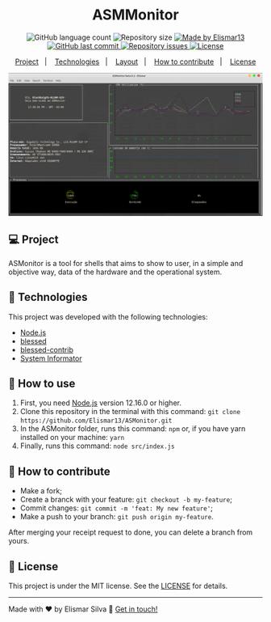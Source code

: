 <h1 align="center">
    ASMMonitor
</h1>

<p align="center">
  <img alt="GitHub language count" src="https://img.shields.io/github/languages/count/Elismar13/SemanaOmnistack11?color=%2304D361">

  <img alt="Repository size" src="https://img.shields.io/github/repo-size/Elismar13/ASMonitor">
	
  <a href="https://www.linkedin.com/in/danielobara/">
    <img alt="Made by Elismar13" src="https://img.shields.io/badge/made%20by-Elismar13-%2304D361">
  </a>

  <a href="https://github.com/DanielObara/SemanaOmnistack11/commits/master">
    <img alt="GitHub last commit" src="https://img.shields.io/github/last-commit/Elismar13/ASMonitor">
  </a>

  <a href="https://github.com/DanielObara/SemanaOmnistack11/issues">
    <img alt="Repository issues" src="https://img.shields.io/github/issues/Elismar13/ASMonitor">
  </a>
<a aria-label="In progress" href="">
  <img alt="License" src="https://img.shields.io/badge/license-MIT-brightgreen">
</p>

<p align="center">
  <a href="#-project">Project</a>&nbsp;&nbsp;&nbsp;|&nbsp;&nbsp;&nbsp;
  <a href="#rocket-Technologies">Technologies</a>&nbsp;&nbsp;&nbsp;|&nbsp;&nbsp;&nbsp;
  <a href="#-layout">Layout</a>&nbsp;&nbsp;&nbsp;|&nbsp;&nbsp;&nbsp;
  <a href="#-how-to-contribute">How to contribute</a>&nbsp;&nbsp;&nbsp;|&nbsp;&nbsp;&nbsp;
  <a href="#memo-license">License</a>
</p>

<p aligh="center">
	<img src=".github/running.png" >
</p>

## 💻 Project

ASMonitor is a tool for shells that aims to show to user, in a simple and objective way, data of the hardware and the operational system.

## :rocket: Technologies

This project was developed with the following technologies:

- [Node.js](https://nodejs.org/en/) 
- [blessed](https://github.com/chjj/blessed#style)
- [blessed-contrib](https://github.com/yaronn/blessed-contrib)
- [System Informator](https://systeminformation.io/cpu.html)

## :wrench: How to use

1. First, you need [Node.js](https://nodejs.org/en/) version 12.16.0 or higher. 
2. Clone this repository in the terminal with this command:
`git clone https://github.com/Elismar13/ASMonitor.git`
3. In the ASMonitor folder, runs this command:
`npm` 
or, if you have yarn installed on your machine:
`yarn`
4. Finally, runs this command:
`node src/index.js`


## 🤔 How to contribute

- Make a fork;
- Create a branck with your feature: `git checkout -b my-feature`;
- Commit changes: `git commit -m 'feat: My new feature'`;
- Make a push to your branch: `git push origin my-feature`.

After merging your receipt request to done, you can delete a branch from yours.

## :memo: License

This project is under the MIT license. See the [LICENSE](LICENSE.md) for details.

---

Made with ♥ by Elismar Silva :wave: [Get in touch!](https://www.linkedin.com/in/elismar-silva-644272191/)
